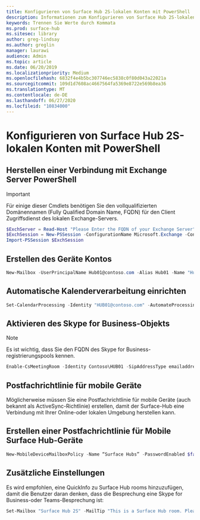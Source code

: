 ```yaml
---
title: Konfigurieren von Surface Hub 2S-lokalen Konten mit PowerShell
description: Informationen zum Konfigurieren von Surface Hub 2S-lokalen Konten mit PowerShell
keywords: Trennen Sie Werte durch Kommata
ms.prod: surface-hub
ms.sitesec: library
author: greg-lindsay
ms.author: greglin
manager: laurawi
audience: Admin
ms.topic: article
ms.date: 06/20/2019
ms.localizationpriority: Medium
ms.openlocfilehash: 6832f4e4b5bc307746ec5838c0f80d043a22021a
ms.sourcegitcommit: 109d1d7608ac4667564fa5369e8722e569b8ea36
ms.translationtype: MT
ms.contentlocale: de-DE
ms.lasthandoff: 06/27/2020
ms.locfileid: "10834000"
---
```

# Konfigurieren von Surface Hub 2S-lokalen Konten mit PowerShell

## Herstellen einer Verbindung mit Exchange Server PowerShell

> [!IMPORTANT]
> Für einige dieser Cmdlets benötigen Sie den vollqualifizierten Domänennamen (Fully Qualified Domain Name, FQDN) für den Client Zugriffsdienst des lokalen Exchange-Servers.

```PowerShell
$ExchServer = Read-Host "Please Enter the FQDN of your Exchange Server"
$ExchSession = New-PSSession -ConfigurationName Microsoft.Exchange -ConnectionUri http://$ExchServer/PowerShell/ -Authentication Kerberos -Credential (Get-Credential)
Import-PSSession $ExchSession
```

## Erstellen des Geräte Kontos

```PowerShell
New-Mailbox -UserPrincipalName Hub01@contoso.com -Alias Hub01 -Name "Hub 01" -Room -EnableRoomMailboxAccount $true -RoomMailboxPassword (ConvertTo-SecureString -String <password> -AsPlainText -Force)
```

## Automatische Kalenderverarbeitung einrichten

```PowerShell
Set-CalendarProcessing -Identity "HUB01@contoso.com" -AutomateProcessing AutoAccept -AddOrganizerToSubject $false –AllowConflicts   $false –DeleteComments $false -DeleteSubject $false -RemovePrivateProperty $false -AddAdditionalResponse $true -AdditionalResponse "This room is equipped with a Surface Hub"
```

## Aktivieren des Skype for Business-Objekts

> [!NOTE]
> Es ist wichtig, dass Sie den FQDN des Skype for Business-registrierungspools kennen.

```PowerShell
Enable-CsMeetingRoom -Identity Contoso\HUB01 -SipAddressType emailaddress -RegistrarPool SfbIEFE01.contoso.local
```

## Postfachrichtlinie für mobile Geräte

Möglicherweise müssen Sie eine Postfachrichtlinie für mobile Geräte (auch bekannt als ActiveSync-Richtlinie) erstellen, damit der Surface-Hub eine Verbindung mit Ihrer Online-oder lokalen Umgebung herstellen kann.

## Erstellen einer Postfachrichtlinie für Mobile Surface Hub-Geräte

```PowerShell
New-MobileDeviceMailboxPolicy -Name “Surface Hubs” -PasswordEnabled $false
```

## Zusätzliche Einstellungen

Es wird empfohlen, eine QuickInfo zu Surface Hub rooms hinzuzufügen, damit die Benutzer daran denken, dass die Besprechung eine Skype for Business-oder Teams-Besprechung ist:

```PowerShell
Set-Mailbox "Surface Hub 2S" -MailTip "This is a Surface Hub room. Please make sure this is a Microsoft Teams meeting."
```
